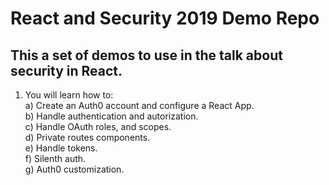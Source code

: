 # React and Security 2019 Demo Repo

## This a set of demos to use in the talk about security in React.

1. You will learn how to:\
   a) Create an Auth0 account and configure a React App.\
   b) Handle authentication and autorization.\
   c) Handle OAuth roles, and scopes.\
   d) Private routes components.\
   e) Handle tokens.\
   f) Silenth auth.\
   g) Auth0 customization.
